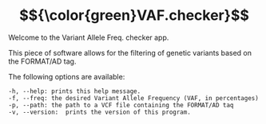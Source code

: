 # $${\color{green}VAF.checker}$$

Welcome to the Variant Allele Freq. checker app.

This piece of software allows for the filtering of genetic variants based on the FORMAT/AD tag.

The following options are available:

	-h, --help:	prints this help message.
	-f, --freq:	the desired Variant Allele Frequency (VAF, in percentages)
	-p, --path:	the path to a VCF file containing the FORMAT/AD taq
	-v, --version:	prints the version of this program.
